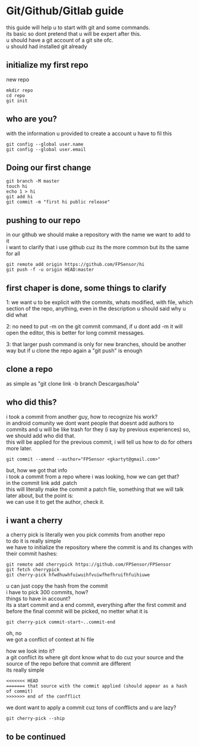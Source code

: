 # Git/Github/Gitlab guide

this guide will help u to start with git and some commands.    
its basic so dont pretend that u will be expert after this.    
u should have a git account of a git site ofc.    
u should had installed git already    

## initialize my first repo
new repo    

```
mkdir repo
cd repo
git init
```

## who are you?

with the information u provided to create a account u have to fil this    

```
git config --global user.name
git config --global user.email
```

## Doing our first change

```
git branch -M master
touch hi
echo 1 > hi
git add hi
git commit -m "first hi public release"
```

## pushing to our repo

in our github we should make a repository with the name we want to add to it    
i want to clarify that i use github cuz its the more common but its the same for all    

```
git remote add origin https://github.com/FPSensor/hi
git push -f -u origin HEAD:master
```

## first chaper is done, some things to clarify

1: we want u to be explicit with the commits, whats modified, with file, which section of the repo, anything, even in the description u should said why u did what    

2: no need to put -m on the git commit command, if u dont add -m it will open the editor, this is better for long commit messages.    

3: that larger push command is only for new branches, should be another way but if u clone the repo again a "git push" is enough    

## clone a repo

as simple as "git clone link -b branch Descargas/hola"    

## who did this?

i took a commit from another guy, how to recognize his work?    
in android comunity we dont want people that doesnt add authors to commits and u will be like trash for they (i say by previous experiences) so,    
we should add who did that.    
this will be applied for the previous commit, i will tell us how to do for others more later.    

```
git commit --amend --author="FPSensor <gkartyt@gmail.com>"
```

but, how we got that info    
i took a commit from a repo where i was looking, how we can get that?    
in the commit link add .patch    
this will literally make the commit a patch file, something that we will talk later about, but the point is:     
we can use it to get the author, check it.    

## i want a cherry
a cherry pick is literally wen you pick commits from another repo     
to do it is really simple    
we have to initialize the repository where the commit is and its changes with their commit hashes:    

```
git remote add cherrypick https://github.com/FPSensor/FPSensor
git fetch cherrypick
git cherry-pick hfwdhuwhfuiwuihfvuiwfhefhruifhfuihiuwe
```

u can just copy the hash from the commit    
i have to pick 300 commits, how?    
things to have in account?     
its a start commit and a end commit, everything after the first commit and before the final commit will be picked, no metter what it is     

```
git cherry-pick commit-start~..commit-end
```

oh, no    
we got a conflict of context at hi file    

how we look into it?     
a git conflict its where git dont know what to do cuz your source and the source of the repo before that commit are different    
its really simple    

```
<<<<<<< HEAD
======= that source with the commit applied (should appear as a hash of commit)
>>>>>>> end of the confflict
```

we dont want to apply a commit cuz tons of confflicts and u are lazy?

```
git cherry-pick --ship
```

## to be continued
